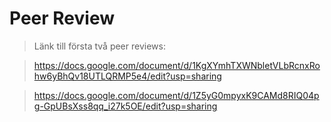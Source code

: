 Peer Review 
===========

>Länk till första två peer reviews:

>https://docs.google.com/document/d/1KgXYmhTXWNbletVLbRcnxRohw6yBhQv18UTLQRMP5e4/edit?usp=sharing

>https://docs.google.com/document/d/1Z5yG0mpyxK9CAMd8RIQ04pg-GpUBsXss8qq_i27k5OE/edit?usp=sharing
